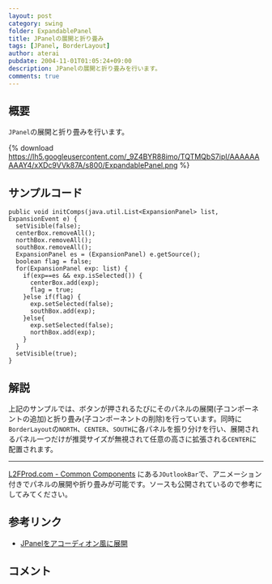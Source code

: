 ```yaml
---
layout: post
category: swing
folder: ExpandablePanel
title: JPanelの展開と折り畳み
tags: [JPanel, BorderLayout]
author: aterai
pubdate: 2004-11-01T01:05:24+09:00
description: JPanelの展開と折り畳みを行います。
comments: true
---
```

## 概要
`JPanel`の展開と折り畳みを行います。

{% download https://lh5.googleusercontent.com/_9Z4BYR88imo/TQTMQbS7ipI/AAAAAAAAAY4/xXDc9VVk87A/s800/ExpandablePanel.png %}

## サンプルコード
<pre class="prettyprint"><code>public void initComps(java.util.List&lt;ExpansionPanel&gt; list, ExpansionEvent e) {
  setVisible(false);
  centerBox.removeAll();
  northBox.removeAll();
  southBox.removeAll();
  ExpansionPanel es = (ExpansionPanel) e.getSource();
  boolean flag = false;
  for(ExpansionPanel exp: list) {
    if(exp==es &amp;&amp; exp.isSelected()) {
      centerBox.add(exp);
      flag = true;
    }else if(flag) {
      exp.setSelected(false);
      southBox.add(exp);
    }else{
      exp.setSelected(false);
      northBox.add(exp);
    }
  }
  setVisible(true);
}
</code></pre>

## 解説
上記のサンプルでは、ボタンが押されるたびにそのパネルの展開(子コンポーネントの追加)と折り畳み(子コンポーネントの削除)を行っています。同時に`BorderLayout`の`NORTH`、`CENTER`、`SOUTH`に各パネルを振り分けを行い、展開されるパネル一つだけが推奨サイズが無視されて任意の高さに拡張される`CENTER`に配置されます。

- - - -
[L2FProd.com - Common Components](http://common.l2fprod.com/) にある`JOutlookBar`で、アニメーション付きでパネルの展開や折り畳みが可能です。ソースも公開されているので参考にしてみてください。

## 参考リンク
- [JPanelをアコーディオン風に展開](http://terai.xrea.jp/Swing/AccordionPanel.html)

<!-- dummy comment line for breaking list -->

## コメント
